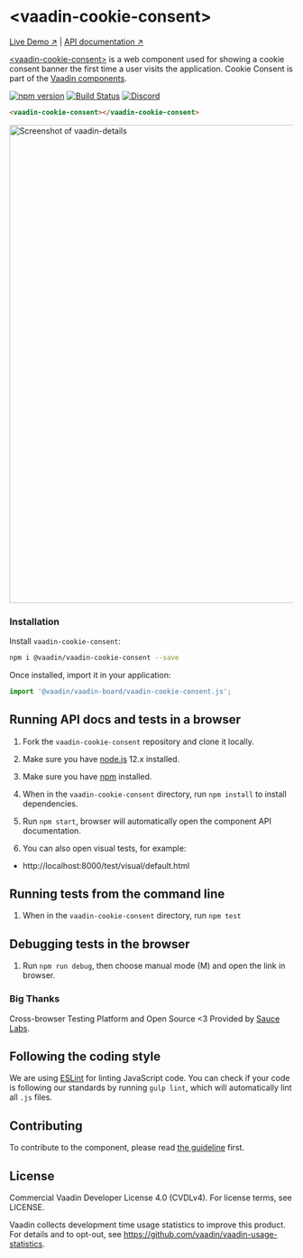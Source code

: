 # &lt;vaadin-cookie-consent&gt;

[Live Demo ↗](https://vaadin.com/components/vaadin-cookie-consent/html-examples)
|
[API documentation ↗](https://vaadin.com/components/vaadin-cookie-consent/html-api)

[&lt;vaadin-cookie-consent&gt;](https://vaadin.com/components/vaadin-cookie-consent) is a web component used for showing a cookie consent banner the first time a user visits the application. Cookie Consent is part of the [Vaadin components](https://vaadin.com/components).

[![npm version](https://badgen.net/npm/v/@vaadin/vaadin-cookie-consent)](https://www.npmjs.com/package/@vaadin/vaadin-cookie-consent)
[![Build Status](https://travis-ci.org/vaadin/vaadin-cookie-consent.svg?branch=master)](https://travis-ci.org/vaadin/vaadin-cookie-consent)
[![Discord](https://img.shields.io/discord/732335336448852018?label=discord)](https://discord.gg/PHmkCKC)

```html
<vaadin-cookie-consent></vaadin-cookie-consent>
```

[<img src="https://raw.githubusercontent.com/vaadin/vaadin-cookie-consent/master/screenshot.png" alt="Screenshot of vaadin-details" width="847">](https://vaadin.com/components/vaadin-cookie-consent)

### Installation

Install `vaadin-cookie-consent`:

```sh
npm i @vaadin/vaadin-cookie-consent --save
```

Once installed, import it in your application:

```js
import '@vaadin/vaadin-board/vaadin-cookie-consent.js';
```

## Running API docs and tests in a browser

1. Fork the `vaadin-cookie-consent` repository and clone it locally.

1. Make sure you have [node.js](https://nodejs.org/) 12.x installed.

1. Make sure you have [npm](https://www.npmjs.com/) installed.

1. When in the `vaadin-cookie-consent` directory, run `npm install` to install dependencies.

1. Run `npm start`, browser will automatically open the component API documentation.

1. You can also open visual tests, for example:

  - http://localhost:8000/test/visual/default.html

## Running tests from the command line

1. When in the `vaadin-cookie-consent` directory, run `npm test`

## Debugging tests in the browser

1. Run `npm run debug`, then choose manual mode (M) and open the link in browser.

### Big Thanks

Cross-browser Testing Platform and Open Source <3 Provided by [Sauce Labs](https://saucelabs.com).


## Following the coding style

We are using [ESLint](http://eslint.org/) for linting JavaScript code. You can check if your code is following our standards by running `gulp lint`, which will automatically lint all `.js` files.


## Contributing

  To contribute to the component, please read [the guideline](https://github.com/vaadin/vaadin-core/blob/master/CONTRIBUTING.md) first.


## License

Commercial Vaadin Developer License 4.0 (CVDLv4). For license terms, see LICENSE.

Vaadin collects development time usage statistics to improve this product. For details and to opt-out, see https://github.com/vaadin/vaadin-usage-statistics.
